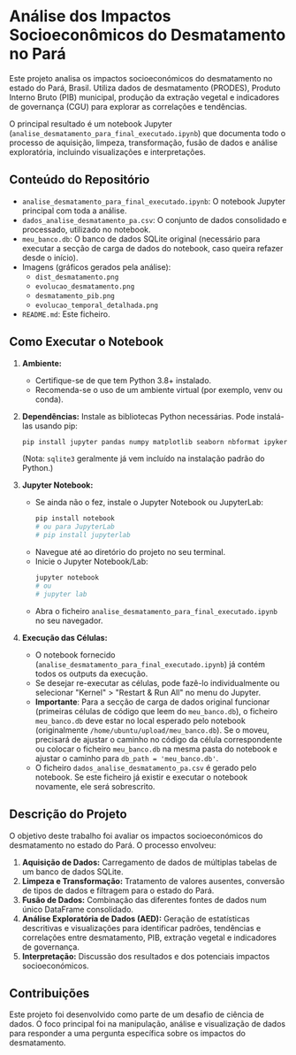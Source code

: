 # Análise dos Impactos Socioeconômicos do Desmatamento no Pará

Este projeto analisa os impactos socioeconómicos do desmatamento no estado do Pará, Brasil. Utiliza dados de desmatamento (PRODES), Produto Interno Bruto (PIB) municipal, produção da extração vegetal e indicadores de governança (CGU) para explorar as correlações e tendências.

O principal resultado é um notebook Jupyter (`analise_desmatamento_para_final_executado.ipynb`) que documenta todo o processo de aquisição, limpeza, transformação, fusão de dados e análise exploratória, incluindo visualizações e interpretações.

## Conteúdo do Repositório

-   `analise_desmatamento_para_final_executado.ipynb`: O notebook Jupyter principal com toda a análise.
-   `dados_analise_desmatamento_pa.csv`: O conjunto de dados consolidado e processado, utilizado no notebook.
-   `meu_banco.db`: O banco de dados SQLite original (necessário para executar a secção de carga de dados do notebook, caso queira refazer desde o início).
-   Imagens (gráficos gerados pela análise):
    -   `dist_desmatamento.png`
    -   `evolucao_desmatamento.png`
    -   `desmatamento_pib.png`
    -   `evolucao_temporal_detalhada.png`
-   `README.md`: Este ficheiro.

## Como Executar o Notebook

1.  **Ambiente:**
    *   Certifique-se de que tem Python 3.8+ instalado.
    *   Recomenda-se o uso de um ambiente virtual (por exemplo, venv ou conda).

2.  **Dependências:**
    Instale as bibliotecas Python necessárias. Pode instalá-las usando pip:
    ```bash
    pip install jupyter pandas numpy matplotlib seaborn nbformat ipykernel
    ```
    (Nota: `sqlite3` geralmente já vem incluído na instalação padrão do Python.)

3.  **Jupyter Notebook:**
    *   Se ainda não o fez, instale o Jupyter Notebook ou JupyterLab:
        ```bash
        pip install notebook
        # ou para JupyterLab
        # pip install jupyterlab
        ```
    *   Navegue até ao diretório do projeto no seu terminal.
    *   Inicie o Jupyter Notebook/Lab:
        ```bash
        jupyter notebook
        # ou
        # jupyter lab
        ```
    *   Abra o ficheiro `analise_desmatamento_para_final_executado.ipynb` no seu navegador.

4.  **Execução das Células:**
    *   O notebook fornecido (`analise_desmatamento_para_final_executado.ipynb`) já contém todos os outputs da execução. 
    *   Se desejar re-executar as células, pode fazê-lo individualmente ou selecionar "Kernel" > "Restart & Run All" no menu do Jupyter.
    *   **Importante**: Para a secção de carga de dados original funcionar (primeiras células de código que leem do `meu_banco.db`), o ficheiro `meu_banco.db` deve estar no local esperado pelo notebook (originalmente `/home/ubuntu/upload/meu_banco.db`). Se o moveu, precisará de ajustar o caminho no código da célula correspondente ou colocar o ficheiro `meu_banco.db` na mesma pasta do notebook e ajustar o caminho para `db_path = 'meu_banco.db'`.
    *   O ficheiro `dados_analise_desmatamento_pa.csv` é gerado pelo notebook. Se este ficheiro já existir e executar o notebook novamente, ele será sobrescrito.

## Descrição do Projeto

O objetivo deste trabalho foi avaliar os impactos socioeconómicos do desmatamento no estado do Pará. O processo envolveu:

1.  **Aquisição de Dados:** Carregamento de dados de múltiplas tabelas de um banco de dados SQLite.
2.  **Limpeza e Transformação:** Tratamento de valores ausentes, conversão de tipos de dados e filtragem para o estado do Pará.
3.  **Fusão de Dados:** Combinação das diferentes fontes de dados num único DataFrame consolidado.
4.  **Análise Exploratória de Dados (AED):** Geração de estatísticas descritivas e visualizações para identificar padrões, tendências e correlações entre desmatamento, PIB, extração vegetal e indicadores de governança.
5.  **Interpretação:** Discussão dos resultados e dos potenciais impactos socioeconómicos.

## Contribuições

Este projeto foi desenvolvido como parte de um desafio de ciência de dados. O foco principal foi na manipulação, análise e visualização de dados para responder a uma pergunta específica sobre os impactos do desmatamento.

